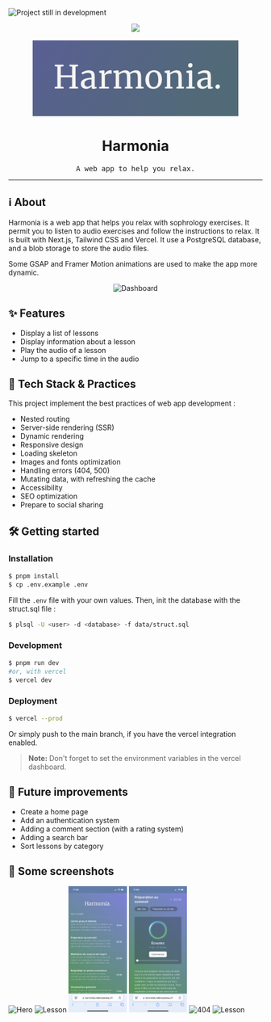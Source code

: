 ![Project still in development](https://img.shields.io/badge/status-finished-green)

<p align="center">
	<img src="https://skillicons.dev/icons?i=ts,next,tailwind,postgresql,vercel" height="30" />
</p>

<p align="center">
	<img src="docs/logo.png" alt="Icon of the project" height="150"/>
</p>

# <div align="center">Harmonia</div>
<div align="center">
	<samp>A web app to help you relax.</samp>
</div>

<hr>


## ℹ️ About
Harmonia is a web app that helps you relax with sophrology exercises. It permit you to listen to audio exercises and follow the instructions to relax. It is built with Next.js, Tailwind CSS and Vercel. 
It use a PostgreSQL database, and a blob storage to store the audio files.

Some GSAP and Framer Motion animations are used to make the app more dynamic.

<p align="center">
	<img src="docs/dashboard.png" alt="Dashboard" width="1000"/>
</p>


## ✨ Features
- Display a list of lessons
- Display information about a lesson
- Play the audio of a lesson
- Jump to a specific time in the audio


## 🚀 Tech Stack & Practices
This project implement the best practices of web app development : 
- Nested routing
- Server-side rendering (SSR)
- Dynamic rendering
- Responsive design
- Loading skeleton
- Images and fonts optimization
- Handling errors (404, 500)
- Mutating data, with refreshing the cache
- Accessibility
- SEO optimization
- Prepare to social sharing


## 🛠️ Getting started

### Installation

```bash
$ pnpm install
$ cp .env.example .env
```

Fill the `.env` file with your own values. Then, init the database with the struct.sql file :

```bash
$ plsql -U <user> -d <database> -f data/struct.sql
````


### Development
```bash
$ pnpm run dev 
#or, with vercel
$ vercel dev
```

### Deployment
```bash
$ vercel --prod
```

Or simply push to the main branch, if you have the vercel integration enabled.

> **Note:** Don't forget to set the environment variables in the vercel dashboard.


## 📝 Future improvements
- Create a home page
- Add an authentication system
- Adding a comment section (with a rating system)
- Adding a search bar
- Sort lessons by category


## 🌅 Some screenshots
<div>
	<img src="docs/hero.png" alt="Hero" height="250"/>
	<img src="docs/dashboard.png" alt="Lesson" height="250"/>
	<img src="docs/mobile-list.png" alt="Lessons list" height="250"/>
	<img src="docs/mobile.png" alt="Lesson" height="250"/>
	<img src="docs/404.png" alt="404" height="250"/>
	<img src="docs/500.png" alt="Lesson" height="250"/>
</div>
